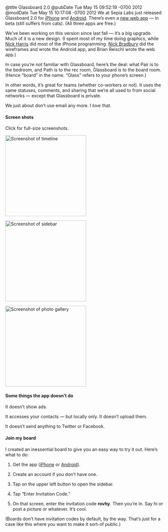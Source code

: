 @title Glassboard 2.0
@pubDate Tue May 15 09:52:19 -0700 2012
@modDate Tue May 15 10:17:08 -0700 2012
We at Sepia Labs just released Glassboard 2.0 for <a href="http://itunes.apple.com/us/app/glassboard/id453661198?ls=1&mt=8">iPhone</a> and <a href="https://play.google.com/store/apps/details?id=com.sepialabs.glassboard">Android</a>. There’s even a <a href="https://app.glassboard.com/">new web app</a> — in beta (still suffers from cats). (All three apps are free.)

We’ve been working on this version since last fall — it’s a big upgrade. Much of it is a new design. (I spent most of my time doing graphics, while <a href="http://nickharris.wordpress.com/">Nick Harris</a> did most of the iPhone programming. <a href="http://nick.typepad.com/">Nick Bradbury</a> did the wireframes and wrote the Android app, and Brian Reischl wrote the web app.)

In case you’re not familiar with Glassboard, here’s the deal: what Pair is to the bedroom, and Path is to the rec room, Glassboard is to the board room. (Hence “board” in the name. “Glass” refers to your phone’s screen.)

In other words, it’s great for teams (whether co-workers or not). It uses the same statuses, comments, and sharing that we’re all used to from social networks — except that Glassboard is private.

We just about don’t use email any more. I <em>love</em> that.

#### Screen shots

Click for full-size screenshots.

<a href="http://inessential.com/images/glassboard2-timeline.png"><img src="http://inessential.com/images/glassboard2-timeline-thumb.png" width=256 height=256 alt="Screenshot of timeline" /></a>

<a href="http://inessential.com/images/glassboard2-sidebar.png"><img src="http://inessential.com/images/glassboard2-sidebar-thumb.png" width=256 height=256 alt="Screenshot of sidebar" /></a>

<a href="http://inessential.com/images/glassboard2-gallery.png"><img src="http://inessential.com/images/glassboard2-gallery-thumb.png" width=256 height=256 alt="Screenshot of photo gallery" /></a>

#### Some things the app doesn’t do

It doesn’t show ads.

It accesses your contacts — but locally only. It doesn’t upload them.

It doesn’t send anything to Twitter or Facebook.

#### Join my board

I created an inessential board to give you an easy way to try it out. Here’s what to do:

1. Get the app (<a href="http://itunes.apple.com/us/app/glassboard/id453661198?ls=1&mt=8">iPhone</a> or <a href="https://market.android.com/details?id=com.sepialabs.glassboard">Android</a>).

2. Create an account if you don’t have one.

3. Tap on the upper left button to open the sidebar.

4. Tap “Enter Invitation Code.”

5. On that screen, enter the invitation code <strong>rovhy</strong>. Then you’re in. Say hi or post a picture or whatever. It’s cool.

(Boards don’t have invitation codes by default, by the way. That’s just for a case like this where you want to make it sort-of public.)

